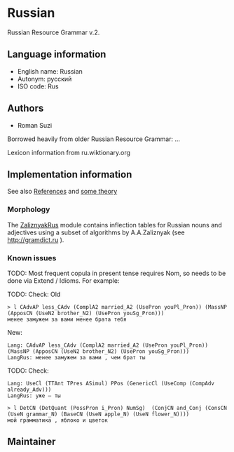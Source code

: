 # Russian

Russian Resource Grammar v.2.

## Language information
- English name: Russian
- Autonym: русский
- ISO code: Rus

## Authors

* Roman Suzi

Borrowed heavily from older Russian Resource Grammar: ...

Lexicon information from ru.wiktionary.org

## Implementation information

See also [References](references.txt) and [some theory](theory.txt)

### Morphology

The [ZaliznyakRus](ZaliznyakRus.gf) module contains inflection tables for
Russian nouns and adjectives using a subset of algorithms by A.A.Zaliznyak (see http://gramdict.ru ).

### Known issues

TODO: Most frequent copula in present tense requires Nom, so needs to be done via Extend / Idioms. For example:

TODO: Check: Old
```
> l CAdvAP less_CAdv (ComplA2 married_A2 (UsePron youPl_Pron)) (MassNP (ApposCN (UseN2 brother_N2) (UsePron youSg_Pron)))
менее замужем за вами менее брата тебя
```
New:

```
Lang: CAdvAP less_CAdv (ComplA2 married_A2 (UsePron youPl_Pron)) (MassNP (ApposCN (UseN2 brother_N2) (UsePron youSg_Pron)))
LangRus: менее замужем за вами , чем брат ты
```

TODO: Check:
```
Lang: UseCl (TTAnt TPres ASimul) PPos (GenericCl (UseComp (CompAdv already_Adv)))
LangRus: уже — ты
```

```
> l DetCN (DetQuant (PossPron i_Pron) NumSg)  (ConjCN and_Conj (ConsCN (UseN grammar_N) (BaseCN (UseN apple_N) (UseN flower_N))))
мой грамматика , яблоко и цветок
```

## Maintainer
